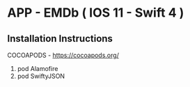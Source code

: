 # APP - EMDb ( IOS 11 - Swift 4 )

## Installation Instructions

COCOAPODS - https://cocoapods.org/

1. pod Alamofire
3. pod SwiftyJSON